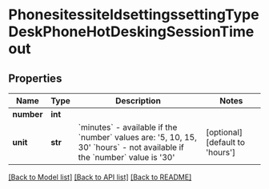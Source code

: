 # PhonesitessiteIdsettingssettingTypeDeskPhoneHotDeskingSessionTimeout

## Properties
Name | Type | Description | Notes
------------ | ------------- | ------------- | -------------
**number** | **int** |  | 
**unit** | **str** | &#x60;minutes&#x60; - available if the &#x60;number&#x60; values are: &#x27;5, 10, 15, 30&#x27;   &#x60;hours&#x60; - not available if the &#x60;number&#x60; value is &#x27;30&#x27; | [optional] [default to 'hours']

[[Back to Model list]](../README.md#documentation-for-models) [[Back to API list]](../README.md#documentation-for-api-endpoints) [[Back to README]](../README.md)

